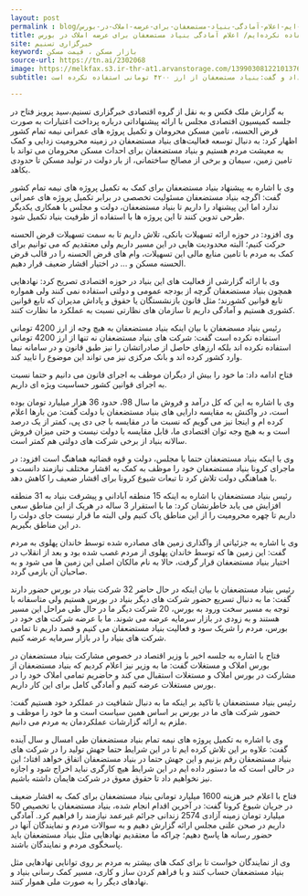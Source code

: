 ```yaml
---
layout: post
permalink : blog/فتاح-از-ارز-4200-تومانی-استفاده-نکرده-ایم-اعلام-آمادگی-بنیاد-مستضعفان-برای-عرضه-املاک-در-بورس.html
title: فتاح:از ارز ۴۲۰۰ تومانی استفاده نکرده‌ایم/ اعلام آمادگی بنیاد مستضعفان برای عرضه املاک در بورس
site: خبرگزاری تسنیم
keyword: بازار مسکن ، قیمت مسکن
source-url: https://tn.ai/2302068
image: https://melkfax.s3.ir-thr-at1.arvanstorage.com/1399030812210137620499544.jpg
subtitle: رئیس بنیاد مستضعفان از اعلام آمادگی برای عرضه تمام املاک این نهاد در بورس مستغلات خبر داد و گفت:بنیاد مستضعفان از ارز ۴۲۰۰ تومانی استفاده نکرده است.

---
```

به گزارش ملک فکس و به نقل از  گروه اقتصادی خبرگزاری تسنیم،سید پرویز فتاح در جلسه کمیسیون اقتصادی مجلس با ارائه پیشنهاداتی درباره پرداخت اعتبارات به صورت قرض الحسنه، تامین مسکن محرومان و تکمیل پروژه های عمرانی نیمه تمام کشور اظهار کرد: به دنبال توسعه فعالیت‌های بنیاد مستضعفان در زمینه محرومیت زدایی و کمک به معیشت مردم هستیم و بنیاد مستضعفان برای احداث مسکن محرومان می تواند با تامین زمین، سیمان و برخی از مصالح ساختمانی، از بار دولت در تولید مسکن تا حدودی بکاهد.

وی با اشاره به پیشنهاد بنیاد مستضعفان برای کمک به تکمیل پروژه های نیمه تمام کشور گفت: اگرچه بنیاد مستضعفان مسئولیت تخصصی در برابر تکمیل پروژه های عمرانی ندارد اما این پیشنهاد را داریم تا بنیاد مستضعفان، دولت و مجلس با همکاری یکدیگر طرحی تدوین کنند تا این پروژه ها با استفاده از ظرفیت بنیاد تکمیل شود.

وی افزود: در حوزه ارائه تسهیلات بانکی، تلاش داریم تا به سمت تسهیلات قرض الحسنه حرکت کنیم؛ البته محدودیت هایی در این مسیر داریم ولی معتقدیم که می توانیم برای کمک به مردم با تامین منابع مالی این تسهیلات، وام های قرض الحسنه را در قالب قرض الحسنه مسکن و ... در اختیار اقشار ضعیف قرار دهیم.

وی با ارائه گزارشی از فعالیت های این بنیاد در حوزه اقتصادی تصریح کرد: نهادهایی همچون بنیاد مستضعفان گرچه از بودجه عمومی و دولتی استفاده نمی کنند ولی همواره تابع قوانین کشورند؛ مثل قانون بازنشستگان یا حقوق و پاداش مدیران که تابع قوانین کشوری هستیم و آمادگی داریم تا سازمان های نظارتی نسبت به عملکرد ما نظارت کنند.

رئیس بنیاد مسضعفان با بیان اینکه بنیاد مستضعفان به هیچ وجه از ارز 4200 تومانی استفاده نکرده است گفت: شرکت های بنیاد مستضعفان نه تنها از ارز 4200 تومانی استفاده نکرده اند بلکه ارزهای حاصل از صادراتشان را نیز طبق قانون و در سامانه نیما وارد کشور کرده اند و بانک مرکزی نیز می تواند این موضوع را تایید کند.

فتاح ادامه داد: ما خود را بیش از دیگران موظف به اجرای قانون می دانیم و حتما نسبت به اجرای قوانین کشور حساسیت ویژه ای داریم.

وی با اشاره به این که کل درآمد و فروش ما سال 98، حدود 36 هزار میلیارد تومان بوده است، در واکنش به مقایسه دارایی های بنیاد مستضعفان با دولت گفت: من بارها اعلام کرده ام و اینجا نیز می گویم که نسبت ما در مقایسه با جی دی پی، کمتر از یک درصد است و به هیچ وجه توان اقتصادی ما، قابل مقایسه با دولت نیست و حتی میزان فروش سالانه بنیاد از برخی شرکت های دولتی هم کمتر است.

وی با اینکه بنیاد مستضعفان حتما با مجلس، دولت و قوه قضائیه هماهنگ است افزود: در ماجرای کرونا بنیاد مستضعفان خود را موظف به کمک به اقشار مختلف نیازمند دانست و با هماهنگی دولت تلاش کرد تا تبعات شیوع کرونا برای اقشار ضعیف را کاهش دهد.

رئیس بنیاد مستضعفان با اشاره به اینکه 15 منطقه آبادانی و پیشرفت بنیاد به 31 منطقه افزایش می یابد خاطرنشان کرد: ما با استقرار 3 ساله در هریک از این مناطق سعی داریم تا چهره محرومیت را از این مناطق پاک کنیم ولی البته ما قرار نیست جای دولت را در این مناطق بگیریم.

وی با اشاره به جزئیاتی از واگذاری زمین های مصادره شده توسط خاندان پهلوی به مردم گفت: این زمین ها که توسط خاندان پهلوی از مردم غصب شده بود و بعد از انقلاب در اختیار بنیاد مستضعفان قرار گرفت، حالا به نام مالکان اصلی این زمین ها می شود و به صاحبان آن بازمی گردد.

رئیس بنیاد مستضعفان با بیان اینکه در حال حاضر 32 شرکت بنیاد در بورس حضور دارند گفت: ما به دنبال تسریع حضور شرکت های دیگر بنیاد در بورس هستیم ولی متاسفانه با توجه به مسیر سخت ورود به بورس، 20 شرکت دیگر ما در حال طی مراحل این مسیر هستند و به زودی در بازار سرمایه عرضه می شوند. ما با عرضه شرکت های خود در بورس، مردم را شریک سود و فعالیت بنیاد مستضعفان می کنیم و قصد داریم تا تمامی شرکت های بنیاد را در بازار سرمایه عرضه کنیم.

فتاح با اشاره به جلسه اخیر با وزیر اقتصاد در خصوص مشارکت بنیاد مستضعفان در بورس املاک و مستغلات گفت: ما به وزیر نیز اعلام کردیم که بنیاد مستضعفان از مشارکت در بورس املاک و مستغلات استقبال می کند و حاضریم تمامی املاک خود را در بورس مستغلات عرضه کنیم و آمادگی کامل برای این کار داریم.

رئیس بنیاد مستضعفان با تاکید بر اینکه ما به دنبال شفافیت در عملکرد خود هستیم گفت: حضور شرکت های ما در بورس بر اساس همین سیاست است و ما خود را موظف و ملزم به ارائه گزارشات عملکردمان به مردم می دانیم.

وی با اشاره به تکمیل پروژه های نیمه تمام بنیاد مستضعفان طی امسال و سال آینده گفت: علاوه بر این تلاش کرده ایم تا در این شرایط حتما جهش تولید را در شرکت های بنیاد مستضعفان رقم بزنیم و این جهش حتما در بنیاد مستضعفان اتفاق خواهد افتاد؛ این در حالی است که ما دستور داده ایم در این شرایط هیچ کارگری نباید اخراج شود و اجازه نیز نخواهیم داد تا حقوق معوق در شرکت هایمان داشته باشیم.

فتاح با اعلام خبر هزینه 1600 میلیارد تومانی بنیاد مستضعفان برای کمک به اقشار ضعیف در جریان شیوع کرونا گفت: در آخرین اقدام انجام شده، بنیاد مستضعفان با تخصیص 50 میلیارد تومان زمینه آزادی 2574 زندانی جرائم غیرعمد نیازمند را فراهیم کرد. آمادگی داریم در صحن علنی مجلس ارائه گزارش دهیم و به سوالات مردم و نمایندگان آنها در حضور رسانه ها پاسخ دهیم؛ چراکه ما معتقدیم نهادهایی مثل بنیاد مستضعفان باید پاسخگوی مردم و نمایندگان باشند.

وی از نمایندگان خواست تا برای کمک های بیشتر به مردم بر روی توانایی نهادهایی مثل بنیاد مستضعفان حساب کنند و با فراهم کردن ساز و کاری، مسیر کمک رسانی بنیاد و نهادهای دیگر را به صورت ملی هموار کنند.